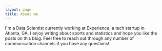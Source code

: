 ```yaml
---
layout: page
title: About me
---
```


I'm a Data Scientist currently working at Experience, a tech startup in Atlanta, GA. I enjoy writing about sports and statistics and hope you like the posts on this blog. Feel free to reach out through any number of communication channels if you have any questions!
